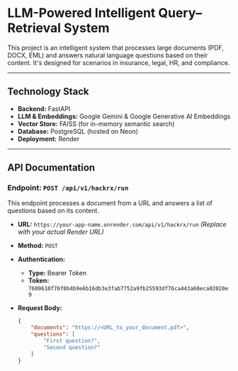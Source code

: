 # LLM-Powered Intelligent Query–Retrieval System

This project is an intelligent system that processes large documents (PDF, DOCX, EML) and answers natural language questions based on their content. It's designed for scenarios in insurance, legal, HR, and compliance.

---

## Technology Stack

- **Backend:** FastAPI
- **LLM & Embeddings:** Google Gemini & Google Generative AI Embeddings
- **Vector Store:** FAISS (for in-memory semantic search)
- **Database:** PostgreSQL (hosted on Neon)
- **Deployment:** Render

---

## API Documentation

### Endpoint: `POST /api/v1/hackrx/run`

This endpoint processes a document from a URL and answers a list of questions based on its content.

- **URL:** `https://your-app-name.onrender.com/api/v1/hackrx/run` 
  *(Replace with your actual Render URL)*

- **Method:** `POST`

- **Authentication:**
  - **Type:** Bearer Token
  - **Token:** `7609610f76f0b4b9e6b16db3e3fab7752a9fb25593df76ca443a60eca02020e9`

- **Request Body:**
  ```json
  {
      "documents": "https://<URL_to_your_document.pdf>",
      "questions": [
          "First question?",
          "Second question?"
      ]
  }
